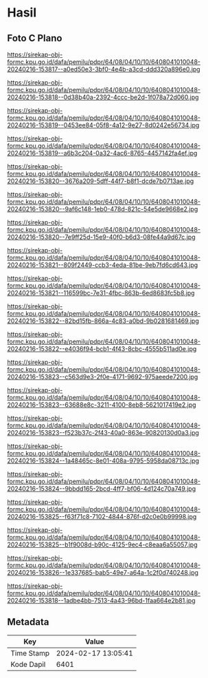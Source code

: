 # Hasil

## Foto C Plano

https://sirekap-obj-formc.kpu.go.id/dafa/pemilu/pdpr/64/08/04/10/10/6408041010048-20240216-153817--a0ed50e3-3bf0-4e4b-a3cd-ddd320a896e0.jpg

https://sirekap-obj-formc.kpu.go.id/dafa/pemilu/pdpr/64/08/04/10/10/6408041010048-20240216-153818--0d38b40a-2392-4ccc-be2d-1f078a72d060.jpg

https://sirekap-obj-formc.kpu.go.id/dafa/pemilu/pdpr/64/08/04/10/10/6408041010048-20240216-153819--0453ee84-05f8-4a12-9e27-8d0242e56734.jpg

https://sirekap-obj-formc.kpu.go.id/dafa/pemilu/pdpr/64/08/04/10/10/6408041010048-20240216-153819--a6b3c204-0a32-4ac6-8765-4457142fa4ef.jpg

https://sirekap-obj-formc.kpu.go.id/dafa/pemilu/pdpr/64/08/04/10/10/6408041010048-20240216-153820--3676a209-5dff-44f7-b8f1-dcde7b0713ae.jpg

https://sirekap-obj-formc.kpu.go.id/dafa/pemilu/pdpr/64/08/04/10/10/6408041010048-20240216-153820--9af6c148-1eb0-478d-821c-54e5de9668e2.jpg

https://sirekap-obj-formc.kpu.go.id/dafa/pemilu/pdpr/64/08/04/10/10/6408041010048-20240216-153820--7e9ff25d-15e9-40f0-b6d3-08fe44a9d67c.jpg

https://sirekap-obj-formc.kpu.go.id/dafa/pemilu/pdpr/64/08/04/10/10/6408041010048-20240216-153821--809f2449-ccb3-4eda-81be-9eb7fd6cd643.jpg

https://sirekap-obj-formc.kpu.go.id/dafa/pemilu/pdpr/64/08/04/10/10/6408041010048-20240216-153821--116599bc-7e31-4fbc-863b-6ed8683fc5b8.jpg

https://sirekap-obj-formc.kpu.go.id/dafa/pemilu/pdpr/64/08/04/10/10/6408041010048-20240216-153822--82bd15fb-866a-4c83-a0bd-9b0281681469.jpg

https://sirekap-obj-formc.kpu.go.id/dafa/pemilu/pdpr/64/08/04/10/10/6408041010048-20240216-153822--e4036f94-bcb1-4f43-8cbc-4555b511ad0e.jpg

https://sirekap-obj-formc.kpu.go.id/dafa/pemilu/pdpr/64/08/04/10/10/6408041010048-20240216-153823--c563d9e3-2f0e-4171-9692-975aeede7200.jpg

https://sirekap-obj-formc.kpu.go.id/dafa/pemilu/pdpr/64/08/04/10/10/6408041010048-20240216-153823--63688e8c-3211-4100-8eb8-5621017419e2.jpg

https://sirekap-obj-formc.kpu.go.id/dafa/pemilu/pdpr/64/08/04/10/10/6408041010048-20240216-153823--f523b37c-2f43-40a0-863e-90820130d0a3.jpg

https://sirekap-obj-formc.kpu.go.id/dafa/pemilu/pdpr/64/08/04/10/10/6408041010048-20240216-153824--1a48465c-8e01-408a-9795-5958da08713c.jpg

https://sirekap-obj-formc.kpu.go.id/dafa/pemilu/pdpr/64/08/04/10/10/6408041010048-20240216-153824--9bbdd165-2bcd-4ff7-bf06-4d124c70a749.jpg

https://sirekap-obj-formc.kpu.go.id/dafa/pemilu/pdpr/64/08/04/10/10/6408041010048-20240216-153825--f63f71c8-7102-4844-876f-d2c0e0b99998.jpg

https://sirekap-obj-formc.kpu.go.id/dafa/pemilu/pdpr/64/08/04/10/10/6408041010048-20240216-153825--b1f9008d-b90c-4125-9ec4-c8eaa6a55057.jpg

https://sirekap-obj-formc.kpu.go.id/dafa/pemilu/pdpr/64/08/04/10/10/6408041010048-20240216-153826--1e337685-bab5-49e7-a64a-1c2f0d740248.jpg

https://sirekap-obj-formc.kpu.go.id/dafa/pemilu/pdpr/64/08/04/10/10/6408041010048-20240216-153818--1adbe4bb-7513-4a43-96bd-1faa664e2b81.jpg


## Metadata

| Key        | Value               |
| ---------- | ------------------- |
| Time Stamp | 2024-02-17 13:05:41 |
| Kode Dapil | 6401                |



